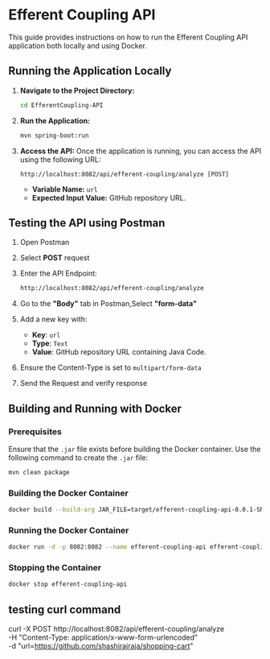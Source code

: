 # Efferent Coupling API

This guide provides instructions on how to run the Efferent Coupling API application both locally and using Docker.

## Running the Application Locally

1. **Navigate to the Project Directory:**
   ```bash
   cd EfferentCoupling-API
   ```

2. **Run the Application:**
   ```bash
   mvn spring-boot:run
   ```

3. **Access the API:**
   Once the application is running, you can access the API using the following URL:
   ```
   http://localhost:8082/api/efferent-coupling/analyze [POST]
   ```
   - **Variable Name:** `url`
   - **Expected Input Value:** GitHub repository URL.

## Testing the API using Postman

1. Open Postman

2. Select **POST** request

3. Enter the API Endpoint:
    ```bash
    http://localhost:8082/api/efferent-coupling/analyze
    ```

4. Go to the **"Body"** tab in Postman,Select **"form-data"**

5. Add a new key with:
    - **Key**: `url`
    - **Type**: `Text`
    - **Value**: GitHub repository URL containing Java Code.

6. Ensure the Content-Type is set to `multipart/form-data`

7. Send the Request and verify response

## Building and Running with Docker

### Prerequisites
Ensure that the `.jar` file exists before building the Docker container. Use the following command to create the `.jar` file:
```bash
mvn clean package
```

### Building the Docker Container
```bash
docker build --build-arg JAR_FILE=target/efferent-coupling-api-0.0.1-SNAPSHOT.jar -t efferent-coupling-api .
```

### Running the Docker Container
```bash
docker run -d -p 8082:8082 --name efferent-coupling-api efferent-coupling-api
```

### Stopping the Container
```bash
docker stop efferent-coupling-api
```

## testing curl command 
curl -X POST http://localhost:8082/api/efferent-coupling/analyze \
  -H "Content-Type: application/x-www-form-urlencoded" \
  -d "url=https://github.com/shashirajraja/shopping-cart"



